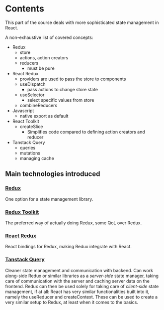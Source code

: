 # Contents

This part of the course deals with more sophisticated state management
in React.

A non-exhaustive list of covered concepts:
- Redux
    - store
    - actions, action creators
    - reducers
        - must be pure
- React Redux
    - providers are used to pass the store to components
    - useDispatch
        - pass actions to change store state
    - useSelector
        - select specific values from store
    - combineReducers
- Javascript
    - native export as default
- React Toolkit
    - createSlice
        - Simplifies code compared to defining action creators and reducer
- Tanstack Query
    - queries
    - mutations
    - managing cache

## Main technologies introduced

### [Redux](https://redux.js.org/)

One option for a state management library.

### [Redux Toolkit](https://redux-toolkit.js.org/)

The preferred way of actually doing Redux, some QoL over Redux.

### [React Redux](https://react-redux.js.org/)

React bindings for Redux, making Redux integrate with React.

### [Tanstack Query](https://tanstack.com/query/latest)

Cleaner state management and communication with backend. Can work along-side Redux or similar libraries as a *server-side* state manager, taking care of communication with the server and caching server data on the frontend. Redux can then be used solely for taking care of *client-side* state management, if at all: React has very similar functionalities built into it, namely the useReducer and createContext. These can be used to create a very similar setup to Redux, at least when it comes to the basics.
